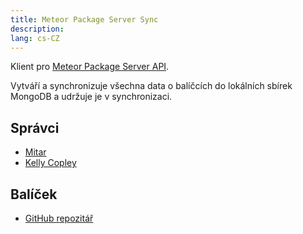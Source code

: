 ```yaml
---
title: Meteor Package Server Sync
description:
lang: cs-CZ
---
```


Klient pro [Meteor Package Server API](https://github.com/meteor/meteor/wiki/Meteor-Package-Server-API).

Vytváří a synchronizuje všechna data o balíčcích do lokálních sbírek MongoDB a udržuje je v synchronizaci.

## Správci
* [Mitar](https://github.com/sponsors/mitar)
* [Kelly Copley](https://github.com/sponsors/copleykj/)

## Balíček
* [GitHub repozitář](https://github.com/Meteor-Community-Packages/meteor-packages)

